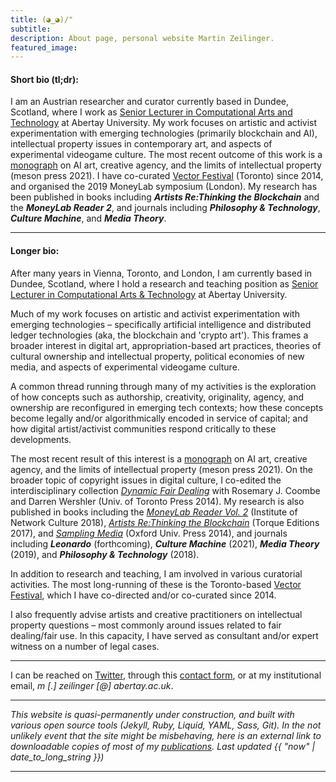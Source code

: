 ```yaml
---
title: (◕‿◕)/"
subtitle:
description: About page, personal website Martin Zeilinger.
featured_image:
---
```


#### Short bio (tl;dr):

I am an Austrian researcher and curator currently based in Dundee, Scotland, where I work as [Senior Lecturer in Computational Arts and Technology](https://rke.abertay.ac.uk/en/persons/martin-zeilinger) at Abertay University. My work focuses on artistic and activist experimentation with emerging technologies (primarily blockchain and AI), intellectual property issues in contemporary art, and aspects of experimental videogame culture. The most recent outcome of this work is a [monograph](https://meson.press/books/tactical-entanglements/) on AI art, creative agency, and the limits of intellectual property (meson press 2021). I have co-curated [Vector Festival](http://vectorfestival.org/) (Toronto) since 2014, and organised the 2019 MoneyLab symposium (London). My research has been published in books including **_Artists Re:Thinking the Blockchain_** and the **_MoneyLab Reader 2_**, and journals including **_Philosophy & Technology_**, **_Culture Machine_**, and **_Media Theory_**.

---

#### Longer bio:

After many years in Vienna, Toronto, and London, I am currently based in Dundee, Scotland, where I hold a research and teaching position as [Senior Lecturer in Computational Arts & Technology](https://rke.abertay.ac.uk/en/persons/martin-zeilinger) at Abertay University.

Much of my work focuses on artistic and activist experimentation with emerging technologies – specifically artificial intelligence and distributed ledger technologies (aka, the blockchain and 'crypto art'). This frames a broader interest in digital art, appropriation-based art practices, theories of cultural ownership and intellectual property, political economies of new media, and aspects of experimental videogame culture.

A common thread running through many of my activities is the exploration of how concepts such as authorship, creativity, originality, agency, and ownership are reconfigured in emerging tech contexts; how these concepts become legally and/or algorithmically encoded in service of capital; and how digital artist/activist communities respond critically to these developments.

The most recent result of this interest is a [monograph](https://meson.press/books/tactical-entanglements/) on AI art, creative agency, and the limits of intellectual property (meson press 2021). On the broader topic of copyright issues in digital culture, I co-edited the interdisciplinary collection _[Dynamic Fair Dealing](https://www.degruyter.com/document/doi/10.3138/9781442665613/html)_ with Rosemary J. Coombe and Darren Wershler (Univ. of Toronto Press 2014). My research is also published in books including the _[MoneyLab Reader Vol. 2](https://networkcultures.org/blog/publication/moneylab-reader-2-overcoming-the-hype/)_ (Institute of Network Culture 2018), _[Artists Re:Thinking the Blockchain](https://torquetorque.net/wp-content/uploads/ArtistsReThinkingTheBlockchain.pdf)_ (Torque Editions 2017), and _[Sampling Media](https://global.oup.com/academic/product/sampling-media-9780199949335?cc=us&lang=en&)_ (Oxford Univ. Press 2014), and journals including **_Leonardo_** (forthcoming), **_Culture Machine_** (2021), **_Media Theory_** (2019), and **_Philosophy & Technology_** (2018).

In addition to research and teaching, I am involved in various curatorial activities. The most long-running of these is the Toronto-based [Vector Festival](http://vectorfestival.org/), which I have co-directed and/or co-curated since 2014.

I also frequently advise artists and creative practitioners on intellectual property questions – most commonly around issues related to fair dealing/fair use. In this capacity, I have served as consultant and/or expert witness on a number of legal cases.

---

I can be reached on [Twitter](https://twitter.com/mrtnzlngr), through this [contact form](/contact), or at my institutional email, _m [.] zeilinger [@] abertay.ac.uk_.

---

_This website is quasi-permanently under construction, and built with various open source tools (Jekyll, Ruby, Liquid, YAML, Sass, Git). In the not unlikely event that the site might be misbehaving, here is an external link to downloadable copies of most of my [publications](https://abertay.academia.edu/MartinZeilinger). Last updated {{ "now" | date_to_long_string }})_

---
